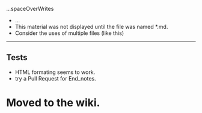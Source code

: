 ...spaceOverWrites

* ...
* This material was not displayed until the file was named *.md.
* Consider the uses of multiple files (like this)

<hr>
<h2> Tests </h2>

* HTML formating seems to work.
* try a Pull Request for End_notes.
# Moved to the wiki.
